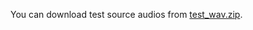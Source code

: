 You can download test source audios from [test_wav.zip](https://paddlespeech.bj.bcebos.com/Parakeet/released_models/starganv2vc/test_wav.zip).